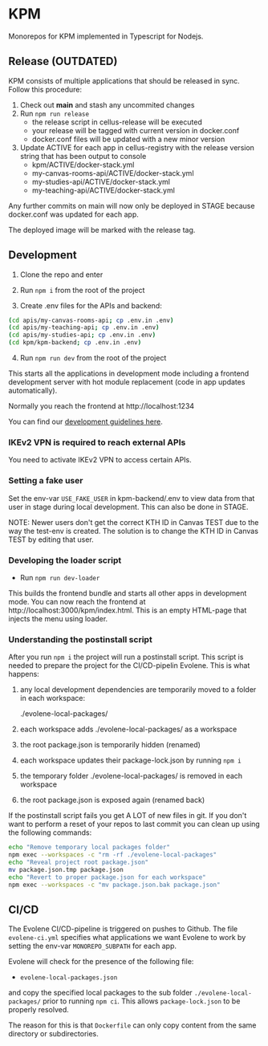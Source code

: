 # KPM

Monorepos for KPM implemented in Typescript for Nodejs.

## Release (OUTDATED)

KPM consists of multiple applications that should be released in sync. Follow this procedure:

1. Check out **main** and stash any uncommited changes
2. Run `npm run release`
   - the release script in cellus-release will be executed
   - your release will be tagged with current version in docker.conf
   - docker.conf files will be updated with a new minor version
3. Update ACTIVE for each app in cellus-registry with the release version string that has been output to console
   - kpm/ACTIVE/docker-stack.yml
   - my-canvas-rooms-api/ACTIVE/docker-stack.yml
   - my-studies-api/ACTIVE/docker-stack.yml
   - my-teaching-api/ACTIVE/docker-stack.yml

Any further commits on main will now only be deployed in STAGE because docker.conf was updated for each app.

The deployed image will be marked with the release tag.

## Development

1. Clone the repo and enter

2. Run `npm i` from the root of the project

3. Create .env files for the APIs and backend:

```sh
(cd apis/my-canvas-rooms-api; cp .env.in .env)
(cd apis/my-teaching-api; cp .env.in .env)
(cd apis/my-studies-api; cp .env.in .env)
(cd kpm/kpm-backend; cp .env.in .env)
```

4. Run `npm run dev` from the root of the project

This starts all the applications in development mode including a frontend development server with hot module replacement (code in app updates automatically).

Normally you reach the frontend at http://localhost:1234

You can find our [development guidelines here](README_development.md).

### IKEv2 VPN is required to reach external APIs

You need to activate IKEv2 VPN to access certain APIs.

### Setting a fake user

Set the env-var `USE_FAKE_USER` in kpm-backend/.env to view data from that user in stage during local development. This can also be done in STAGE.

NOTE: Newer users don't get the correct KTH ID in Canvas TEST due to the way the test-env is created. The solution is to change the KTH ID in Canvas TEST by editing that user.

### Developing the loader script

- Run `npm run dev-loader`

This builds the frontend bundle and starts all other apps in development mode. You can now reach the frontend at http://localhost:3000/kpm/index.html. This is an empty HTML-page that injects the menu using loader.

### Understanding the postinstall script

After you run `npm i` the project will run a postinstall script. This script is needed to prepare the project for the CI/CD-pipelin Evolene. This is what happens:

1. any local development dependencies are temporarily moved to a folder in each workspace:

   ./evolene-local-packages/

2. each workspace adds ./evolene-local-packages/ as a workspace

3. the root package.json is temporarily hidden (renamed)

4. each workspace updates their package-lock.json by running `npm i`

5. the temporary folder ./evolene-local-packages/ is removed in each workspace

6. the root package.json is exposed again (renamed back)

If the postinstall script fails you get A LOT of new files in git. If you don't want to perform a reset of your repos to last commit you can clean up using the following commands:

```sh
echo "Remove temporary local packages folder"
npm exec --workspaces -c "rm -rf ./evolene-local-packages"
echo "Reveal project root package.json"
mv package.json.tmp package.json
echo "Revert to proper package.json for each workspace"
npm exec --workspaces -c "mv package.json.bak package.json"
```

## CI/CD

The Evolene CI/CD-pipeline is triggered on pushes to Github. The file `evolene-ci.yml` specifies what applications we want Evolene to work by setting the env-var `MONOREPO_SUBPATH` for each app.

Evolene will check for the presence of the following file:

- `evolene-local-packages.json`

and copy the specified local packages to the sub folder `./evolene-local-packages/` prior to running `npm ci`. This allows `package-lock.json` to be properly resolved.

The reason for this is that `Dockerfile` can only copy content from the same directory or subdirectories.
